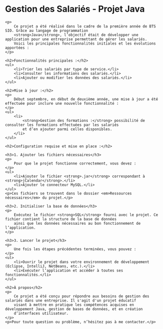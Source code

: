 <h1>Gestion des Salariés - Projet Java</h1>

    <p>
        Ce projet a été réalisé dans le cadre de la première année de BTS SIO. Grâce au langage de programmation 
        <strong>Java</strong>, l’objectif était de développer une application pour une entreprise permettant de gérer les salariés. 
        Voici les principales fonctionnalités initiales et les évolutions apportées :
    </p>

    <h2>Fonctionnalités principales :</h2>
    <ul>
        <li>Trier les salariés par type de service.</li>
        <li>Consulter les informations des salariés.</li>
        <li>Ajouter ou modifier les données des salariés.</li>
    </ul>

    <h2>Mise à jour :</h2>
    <p>
        Début septembre, en début de deuxième année, une mise à jour a été effectuée pour inclure une nouvelle fonctionnalité :
    </p>
    <ul>
        <li>
            <strong>Gestion des formations :</strong> possibilité de consulter les formations effectuées par les salariés 
            et d’en ajouter parmi celles disponibles.
        </li>
    </ul>

    <h2>Configuration requise et mise en place :</h2>

    <h3>1. Ajouter les fichiers nécessaires</h3>
    <p>
        Pour que le projet fonctionne correctement, vous devez :
    </p>
    <ul>
        <li>Ajouter le fichier <strong>.jar</strong> correspondant à <strong>jCalendar</strong>.</li>
        <li>Ajouter le connecteur MySQL.</li>
    </ul>
    <p>Ces fichiers se trouvent dans le dossier <em>Ressources nécessaires</em> du projet.</p>

    <h3>2. Initialiser la base de données</h3>
    <p>
        Exécutez le fichier <strong>SQL</strong> fourni avec le projet. Ce fichier contient la structure de la base de données 
        ainsi que les données nécessaires au bon fonctionnement de l’application.
    </p>

    <h3>3. Lancer le projet</h3>
    <p>
        Une fois les étapes précédentes terminées, vous pouvez :
    </p>
    <ul>
        <li>Ouvrir le projet dans votre environnement de développement (Eclipse, IntelliJ, NetBeans, etc.).</li>
        <li>Exécuter l’application et accéder à toutes ses fonctionnalités.</li>
    </ul>

    <h2>À propos</h2>
    <p>
        Ce projet a été conçu pour répondre aux besoins de gestion des salariés dans une entreprise. Il s'agit d'un projet éducatif 
        visant à mettre en pratique les compétences acquises en développement Java, gestion de bases de données, et en création 
        d’interfaces utilisateur.
    </p>
    <p>Pour toute question ou problème, n’hésitez pas à me contacter.</p>
